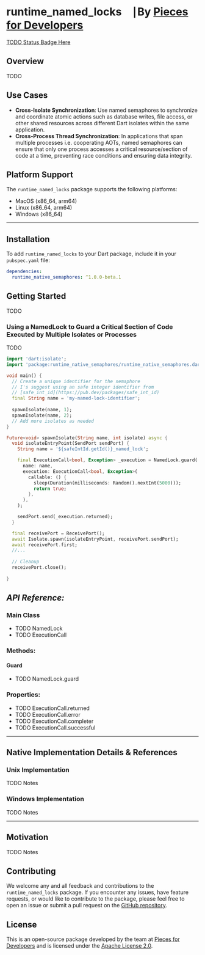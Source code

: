 # runtime_named_locks ⎹ By [Pieces for Developers](https://pieces.app)

[TODO Status Badge Here]()

## Overview
TODO

## Use Cases
- **Cross-Isolate Synchronization**: Use named semaphores to synchronize and coordinate atomic actions such as database writes, file access, or other shared resources across different Dart isolates within the same application.
- **Cross-Process Thread Synchronization**: In applications that span multiple processes i.e. cooperating AOTs, named semaphores can ensure that only one process accesses a critical resource/section of code at a time, preventing race conditions and ensuring data integrity.

## Platform Support
The `runtime_named_locks` package supports the following platforms:
- MacOS (x86_64, arm64)
- Linux (x86_64, arm64)
- Windows (x86_64)

--- 

## Installation
To add `runtime_named_locks` to your Dart package, include it in your `pubspec.yaml` file:

```yaml
dependencies:
  runtime_native_semaphores: ^1.0.0-beta.1
```

## Getting Started
TODO

### Using a NamedLock to Guard a Critical Section of Code Executed by Multiple Isolates or Processes
TODO 

```dart
import 'dart:isolate';
import 'package:runtime_native_semaphores/runtime_native_semaphores.dart' show NativeSemaphore;

void main() {
  // Create a unique identifier for the semaphore 
  // I's suggest using an safe integer identifier from 
  // [safe_int_id](https://pub.dev/packages/safe_int_id)
  final String name = 'my-named-lock-identifier';
  
  spawnIsolate(name, 1);
  spawnIsolate(name, 2);
  // Add more isolates as needed
}

Future<void> spawnIsolate(String name, int isolate) async {
  void isolateEntryPoint(SendPort sendPort) {
    String name = '${safeIntId.getId()}_named_lock';

    final ExecutionCall<bool, Exception> _execution = NamedLock.guard(
      name: name,
      execution: ExecutionCall<bool, Exception>(
        callable: () {
          sleep(Duration(milliseconds: Random().nextInt(5000)));
          return true;
        },
      ),
    );

    sendPort.send(_execution.returned);
  }

  final receivePort = ReceivePort();
  await Isolate.spawn(isolateEntryPoint, receivePort.sendPort);
  await receivePort.first;
  //...
  
  // Cleanup
  receivePort.close();
    
}
```

## **_API Reference:_**
### **Main Class**
- TODO NamedLock
- TODO ExecutionCall

### **Methods**:
#### **Guard**
- TODO NamedLock.guard

### **Properties**:
- TODO ExecutionCall.returned
- TODO ExecutionCall.error
- TODO ExecutionCall.completer
- TODO ExecutionCall.successful

--- 

## Native Implementation Details & References

### Unix Implementation
TODO Notes

### Windows Implementation
TODO Notes

--- 

## Motivation
TODO Notes 

## Contributing
We welcome any and all feedback and contributions to the `runtime_named_locks` package. If you encounter any issues, have feature requests, or would like to contribute to the
package, please feel free to open an issue or submit a pull request on the [GitHub repository](https://github.com/open-runtime/named_locks).

## License
This is an open-source package developed by the team at [Pieces for Developers](https://pieces.app) and is licensed under the [Apache License 2.0](./LICENSE).

